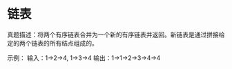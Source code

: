 # 链表

真题描述：将两个有序链表合并为一个新的有序链表并返回。新链表是通过拼接给定的两个链表的所有结点组成的。

示例： 输入：1->2->4, 1->3->4 输出：1->1->2->3->4->4

```js
```
